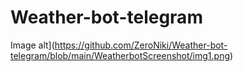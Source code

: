 # Weather-bot-telegram

Image alt](https://github.com/ZeroNiki/Weather-bot-telegram/blob/main/WeatherbotScreenshot/img1.png)
